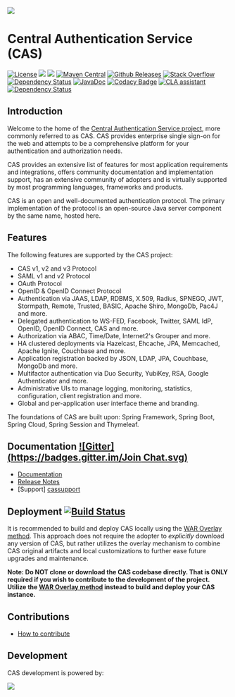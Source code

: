![][casimg]
# Central Authentication Service (CAS)
[![License](https://img.shields.io/hexpm/l/plug.svg)](https://github.com/apereo/cas/blob/master/LICENSE)
[![](https://heroku-badge.herokuapp.com/?app=jasigcas&root=/cas/login)][caswebheroku]
[![](https://heroku-badge.herokuapp.com/?app=jasigcasmgmt&root=/cas-services/login)][casmgheroku] [![Maven Central](https://maven-badges.herokuapp.com/maven-central/org.apereo.cas/cas-server-webapp/badge.svg?style=flat)](https://maven-badges.herokuapp.com/maven-central/org.apereo.cas/cas-server) [![Github Releases](https://img.shields.io/github/release/apereo/cas.svg)](https://github.com/apereo/cas/releases)
[![Stack Overflow](http://img.shields.io/:stack%20overflow-cas-brightgreen.svg)](http://stackoverflow.com/questions/tagged/cas)
[![Dependency Status](https://www.versioneye.com/user/projects/5677b4a5107997002d00131b/badge.svg?style=flat)](https://www.versioneye.com/user/projects/5677b4a5107997002d00131b)
[![JavaDoc](https://javadoc-emblem.rhcloud.com/doc/org.apereo.cas/cas-server/badge.svg)](http://www.javadoc.io/doc/org.apereo.cas/cas-server)
[![Codacy Badge](https://api.codacy.com/project/badge/grade/cc934b4c7d5d42d28e63757ff9e56d47)](http://bit.ly/1Uf6rwC)
[![CLA assistant](https://cla-assistant.io/readme/badge/apereo/cas)](https://cla-assistant.io/apereo/cas)
[![Dependency Status](https://dependencyci.com/github/apereo/cas/badge)](https://dependencyci.com/github/apereo/cas)

## Introduction

Welcome to the home of the [Central Authentication Service project](https://www.apereo.org/cas), more commonly referred to as CAS. 
CAS provides enterprise single sign-on for the web and attempts to be a comprehensive platform for your authentication and authorization needs. 

CAS provides an extensive list of features for most application requirements and integrations, offers community documentation 
and implementation support, has an extensive community of adopters and is virtually supported by most programming languages, frameworks and products.

CAS is an open and well-documented authentication protocol. The primary implementation of the protocol is 
an open-source Java server component by the same name, hosted here. 

## Features
The following features are supported by the CAS project:

* CAS v1, v2 and v3 Protocol
* SAML v1 and v2 Protocol
* OAuth Protocol
* OpenID & OpenID Connect Protocol
* Authentication via JAAS, LDAP, RDBMS, X.509, Radius, SPNEGO, JWT, Stormpath, Remote, Trusted, BASIC, Apache Shiro, MongoDb, Pac4J and more.
* Delegated authentication to WS-FED, Facebook, Twitter, SAML IdP, OpenID, OpenID Connect, CAS and more.
* Authorization via ABAC, Time/Date, Internet2's Grouper and more.
* HA clustered deployments via Hazelcast, Ehcache, JPA, Memcached, Apache Ignite, Couchbase and more.
* Application registration backed by JSON, LDAP, JPA, Couchbase, MongoDb and more.
* Multifactor authentication via Duo Security, YubiKey, RSA, Google Authenticator and more.
* Administrative UIs to manage logging, monitoring, statistics, configuration, client registration and more.
* Global and per-application user interface theme and branding.

The foundations of CAS are built upon: Spring Framework, Spring Boot, Spring Cloud, Spring Session and Thymeleaf.

## Documentation [![Gitter](https://badges.gitter.im/Join Chat.svg)][casgitter]
- [Documentation][wiki]
- [Release Notes][releasenotes]
- [Support] [cassupport]

## Deployment [![Build Status](https://api.travis-ci.org/apereo/cas.png?branch=master)](http://travis-ci.org/apereo/cas)

It is recommended to build and deploy CAS locally using the [WAR Overlay method][overlay]. 
This approach does not require the adopter to *explicitly* download any version of CAS, but 
rather utilizes the overlay mechanism to combine CAS original artifacts and local 
customizations to further ease future upgrades and maintenance.

**Note: Do NOT clone or download the CAS codebase directly. That is ONLY required if you wish to contribute to the development of 
the project. Utilize the [WAR Overlay method][overlay] instead to build and deploy your CAS instance.**


## Contributions

- [How to contribute][contribute]

## Development

CAS development is powered by: <br/>

<a href="http://www.jetbrains.com/idea/" target="_blank"><img src="../images/intellijidea.gif" valign="middle" style="vertical-align:middle"></a>

[wiki]: http://apereo.github.io/cas
[overlay]: http://apereo.github.io/cas/development/installation/Maven-Overlay-Installation.html
[contribute]: http://apereo.github.io/cas/developer/Contributor-Guidelines.html
[downloadcas]: http://www.apereo.org/cas/download
[cassonatype]: https://oss.sonatype.org/content/repositories/snapshots/org/jasig/cas/
[casmavencentral]: http://mvnrepository.com/artifact/org.apereo.cas
[downloadcasgithub]: https://github.com/apereo/cas/archive/master.zip
[releasenotes]: https://github.com/apereo/cas/releases
[casimg]: https://cloud.githubusercontent.com/assets/1205228/14939607/7cd35c3c-0f02-11e6-9564-80d8dfc0a064.png
[caswebheroku]: http://jasigcas.heroku.com/cas
[casmgheroku]: http://jasigcasmgmt.heroku.com/cas-services
[cassupport]: http://apereo.github.io/cas/Support.html
[casgitter]: https://gitter.im/apereo/cas?utm_source=badge&utm_medium=badge&utm_campaign=pr-badge&utm_content=badge

